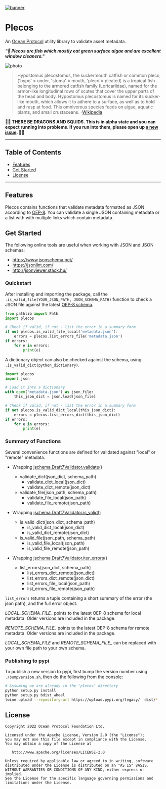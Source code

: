 [![banner](https://raw.githubusercontent.com/oceanprotocol/art/master/github/repo-banner%402x.png)](https://oceanprotocol.com)

# Plecos

An [Ocean Protocol](https://oceanprotocol.com) utility library to validate asset metadata.

___"🌊 Plecos are fish which mostly eat green surface algae and are excellent window cleaners."___

![photo](https://upload.wikimedia.org/wikipedia/commons/thumb/a/a9/Ancistrus_sp._%28aka%29.jpg/1920px-Ancistrus_sp._%28aka%29.jpg)

> Hypostomus plecostomus, the suckermouth catfish or common pleco, ('hypo' = under, 'stoma' = mouth, 'pleco'= pleated) is a tropical fish belonging to the armored catfish family (Loricariidae), named for the armor-like longitudinal rows of scutes that cover the upper parts of the head and body. Hypostomus plecostomus is named for its sucker-like mouth, which allows it to adhere to a surface, as well as to hold and rasp at food. This omnivorous species feeds on algae, aquatic plants, and small crustaceans.
-[Wikipedia](https://en.wikipedia.org/wiki/Hypostomus_plecostomus)

**🐲🦑 THERE BE DRAGONS AND SQUIDS. This is in alpha state and you can expect running into problems. If you run into them, please open up [a new issue](https://github.com/oceanprotocol/brizo/issues). 🦑🐲**

---

## Table of Contents

- [Features](#features)
- [Get Started](#getstarted)
- [License](#license) 

---

## Features

Plecos contains functions that validate metadata formatted as JSON according to [OEP-8](https://github.com/oceanprotocol/OEPs/tree/master/8).
You can validate a single JSON containing metadata or a list with with multiple links which contain metadata.

## Get Started

The following online tools are useful when working with JSON and JSON schemas:

- https://www.jsonschema.net/
- https://jsonlint.com/
- http://jsonviewer.stack.hu/

### Quickstart

After installing and importing the package, call the `.is_valid_file(YOUR_JSON_PATH, JSON_SCHEMA_PATH)` function to check a JSON file against the latest [OEP-8 schema](https://github.com/oceanprotocol/OEPs/tree/master/8).

```python
from pathlib import Path
import plecos

# Check if valid, if not - list the error in a summary form
if not plecos.is_valid_file_local('metadata.json'):
    errors = plecos.list_errors_file('metadata.json')
if errors:
    for e in errors:
        print(e)
```

A dictionary object can also be checked against the schema, using `.is_valid_dict(python_dictionary)`.

```python
import plecos
import json

# Load it into a dictionary
with open('metadata.json') as json_file:
    this_json_dict = json.load(json_file)

# Check if valid, if not - list the error in a summary form
if not plecos.is_valid_dict_local(this_json_dict):
    errors = plecos.list_errors_dict(this_json_dict)
if errors:
    for e in errors:
        print(e)
```

### Summary of Functions

Several convenience functions are defined for validated against "local" or "remote" metadata. 

- Wrapping [jschema.Draft7Validator.validate()](https://python-jsonschema.readthedocs.io/en/latest/validate/#jsonschema.IValidator.validate)
  - validate_dict(json_dict, schema_path)
    - validate_dict_local(json_dict)
    - validate_dict_remote(json_dict)
  - validate_file(json_path, schema_path)
    - validate_file_local(json_path)
    - validate_file_remote(json_path)

- Wrapping [jschema.Draft7Validator.is_valid()](https://python-jsonschema.readthedocs.io/en/latest/validate/#jsonschema.IValidator.is_valid)
  - is_valid_dict(json_dict, schema_path)
    - is_valid_dict_local(json_dict)
    - is_valid_dict_remote(json_dict)
  - is_valid_file(json_path, schema_path)
    - is_valid_file_local(json_path)
    - is_valid_file_remote(json_path)

- Wrapping [jschema.Draft7Validator.iter_errors()](https://python-jsonschema.readthedocs.io/en/latest/validate/#jsonschema.IValidator.iter_errors)
  - list_errors(json_dict, schema_path)
    - list_errors_dict_remote(json_dict)
    - list_errors_dict_remote(json_dict)
    - list_errors_file_local(json_path)
    - list_errors_file_remote(json_path)

`list_errors` returns a tuple containing a short summary of the error (the json path), and the full error object.

*LOCAL_SCHEMA_FILE_* points to the latest OEP-8 schema for local metadata. Older versions are included in the package.

*REMOTE_SCHEMA_FILE_* points to the latest OEP-8 schema for remote metadata. Older versions are included in the package.

*LOCAL_SCHEMA_FILE* and *REMOTE_SCHEMA_FILE_* can be replaced with your own file path to your own schema.

### Publishing to pypi
To publish a new version to pypi, first bump the version number using `./bumpversion.sh`, then do the following from the console:

```bash
# Assuming we are already in the "plecos" directory
python setup.py install
python setup.py bdist_wheel
twine upload --repository-url https://upload.pypi.org/legacy/  dist/*
```

## License

```text
Copyright 2022 Ocean Protocol Foundation Ltd.

Licensed under the Apache License, Version 2.0 (the "License");
you may not use this file except in compliance with the License.
You may obtain a copy of the License at

   http://www.apache.org/licenses/LICENSE-2.0

Unless required by applicable law or agreed to in writing, software
distributed under the License is distributed on an "AS IS" BASIS,
WITHOUT WARRANTIES OR CONDITIONS OF ANY KIND, either express or implied.
See the License for the specific language governing permissions and
limitations under the License.
```
